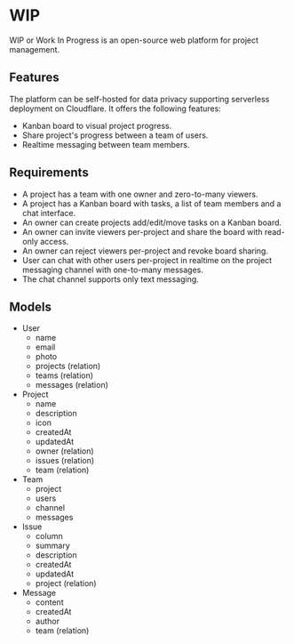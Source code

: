 # WIP

WIP or Work In Progress is an open-source web platform for project management.

## Features

The platform can be self-hosted for data privacy supporting serverless deployment on Cloudflare. It offers the following features:

- Kanban board to visual project progress.
- Share project's progress between a team of users.
- Realtime messaging between team members.

## Requirements

- A project has a team with one owner and zero-to-many viewers.
- A project has a Kanban board with tasks, a list of team members and a chat interface.
- An owner can create projects add/edit/move tasks on a Kanban board.
- An owner can invite viewers per-project and share the board with read-only access.
- An owner can reject viewers per-project and revoke board sharing.
- User can chat with other users per-project in realtime on the project messaging channel with one-to-many messages.
- The chat channel supports only text messaging.

## Models

- User
  - name
  - email
  - photo
  - projects (relation)
  - teams (relation)
  - messages (relation)
- Project
  - name
  - description
  - icon
  - createdAt
  - updatedAt
  - owner (relation)
  - issues (relation)
  - team (relation)
- Team
  - project
  - users
  - channel
  - messages
- Issue
  - column
  - summary
  - description
  - createdAt
  - updatedAt
  - project (relation)
- Message
  - content
  - createdAt
  - author
  - team (relation)

